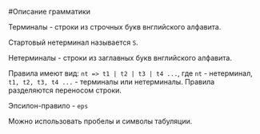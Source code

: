 #Описание грамматики

Терминалы - строки из строчных букв внглийского алфавита. 

Стартовый нетерминал называется `S`.

Нетерминалы - строки из заглавных букв внглийского алфавита.

Правила имеют вид: `nt => t1 | t2 | t3 | t4 ...`, где `nt` - нетерминал, `t1, t2, t3, t4 ...` - терминалы или нетерминалы. Правила разделяются переносом строки.

Эпсилон-правило - `eps`

Можно использовать пробелы и символы табуляции.